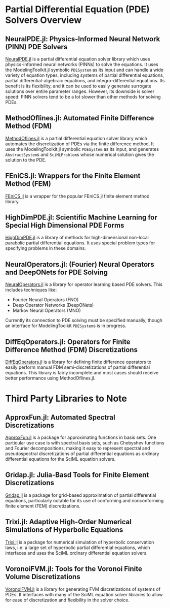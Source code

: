 # Partial Differential Equation (PDE) Solvers Overview

## NeuralPDE.jl: Physics-Informed Neural Network (PINN) PDE Solvers

[NeuralPDE.jl](https://github.com/SciML/NeuralPDE.jl) is a partial differential equation
solver library which uses physics-informed neural networks (PINNs) to solve the equations.
It uses the ModelingToolkit.jl symbolic `PDESystem` as its input and can handle a wide
variety of equation types, including systems of partial differential equations,
partial differential-algebraic equations, and integro-differential equations. Its benefit
is its flexibility, and it can be used to easily generate surrogate solutions over entire
parameter ranges. However, its downside is solver speed: PINN solvers tend to be a lot
slower than other methods for solving PDEs.

## MethodOflines.jl: Automated Finite Difference Method (FDM)

[MethodOflines.jl](https://github.com/SciML/MethodOfLines.jl) is a partial differential
equation solver library which automates the discretization of PDEs via the finite
difference method. It uses the ModelingToolkit.jl symbolic `PDESystem` as its input,
and generates `AbstractSystem`s and `SciMLProblem`s whose numerical solution gives
the solution to the PDE.

## FEniCS.jl: Wrappers for the Finite Element Method (FEM)

[FEniCS.jl](https://github.com/SciML/FEniCS.jl) is a wrapper for the popular FEniCS.jl
finite element method library.

## HighDimPDE.jl: Scientific Machine Learning for Special High Dimensional PDE Forms

[HighDimPDE.jl](https://github.com/SciML/HighDimPDE.jl) is a library of methods for
high-dimensional non-local parabolic partial differential equations. It uses special
problem types for specifying problems in these domains.

## NeuralOperators.jl: (Fourier) Neural Operators and DeepONets for PDE Solving

[NeuralOperators.jl](https://github.com/SciML/NeuralOperators.jl) is a library for
operator learning based PDE solvers. This includes techniques like:

- Fourier Neural Operators (FNO)
- Deep Operator Networks (DeepONets)
- Markov Neural Operators (MNO)

Currently its connection to PDE solving must be specified manually, though an interface
for ModelingToolkit `PDESystem`s is in progress.

## DiffEqOperators.jl: Operators for Finite Difference Method (FDM) Discretizations

[DiffEqOperators.jl](https://github.com/SciML/DiffEqOperators.jl) is a library for
defining finite difference operators to easily perform manual FDM semi-discretizations
of partial differential equations. This library is fairly incomplete and most cases
should receive better performance using MethodOflines.jl.

# Third Party Libraries to Note

## ApproxFun.jl: Automated Spectral Discretizations

[ApproxFun.jl](https://github.com/JuliaApproximation/ApproxFun.jl) is a package for
approximating functions in basis sets. One particular use case is with spectral
basis sets, such as Chebyshev functions and Fourier decompositions, making it easy
to represent spectral and pseudospectral discretizations of partial differential equations
as ordinary differential equations for the SciML equation solvers.

## Gridap.jl: Julia-Basd Tools for Finite Element Discretizations

[Gridap.jl](https://github.com/gridap/Gridap.jl) is a package for grid-based approximation
of partial differential equations, particularly notable for its use of conforming and
nonconforming finite element (FEM) discretizations.

## Trixi.jl: Adaptive High-Order Numerical Simulations of Hyperbolic Equations

[Trixi.jl](https://github.com/trixi-framework/Trixi.jl) is a package for numerical simulation
of hyperbolic conservation laws, i.e. a large set of hyperbolic partial differential equations,
which interfaces and uses the SciML ordinary differential equation solvers.

## VoronoiFVM.jl: Tools for the Voronoi Finite Volume Discretizations

[VoronoiFVM.jl](https://github.com/j-fu/VoronoiFVM.jl) is a library for generating FVM discretizations
of systems of PDEs. It interfaces with many of the SciML equation solver libraries to allow
for ease of discretization and flexibility in the solver choice.
